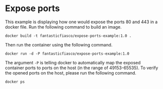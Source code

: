 # Expose ports

This example is displaying how one would expose the ports 80 and 443 in a docker file. Run the following command to build an image.

```
docker build -t fantasticfiasco/expose-ports-example:1.0 .
```

Then run the container using the following command.

```
docker run -d -P fantasticfiasco/expose-ports-example:1.0
```

The argument `-P` is telling docker to automatically map the exposed container ports to ports on the host (in the range of 49153-65535). To verify the opened ports on the host, please run the following command.

```
docker ps
```